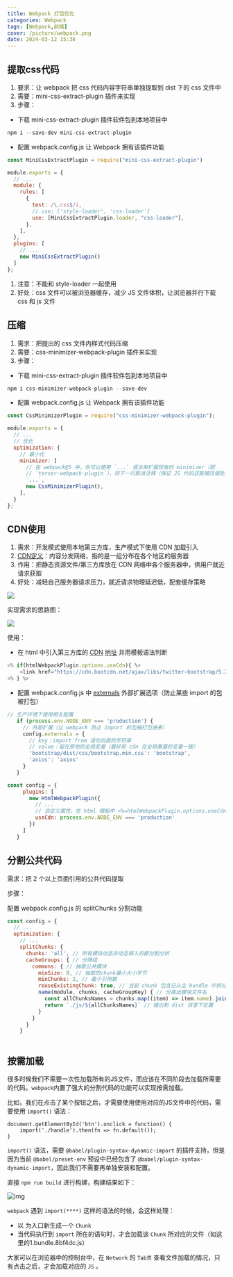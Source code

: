 ```yaml
---
title: Webpack 打包优化
categories: Webpack
tags: [Webpack,前端]
cover: /picture/webpack.png
date: 2024-03-12 15:36
---
```


## 提取css代码

1.  要求：让 webpack 把 css 代码内容字符串单独提取到 dist 下的 css 文件中
2.  需要：mini-css-extract-plugin 插件来实现
3.  步骤：

-   下载 mini-css-extract-plugin 插件软件包到本地项目中

```javascript
npm i --save-dev mini-css-extract-plugin
```

-   配置 webpack.config.js 让 Webpack 拥有该插件功能

```javascript
const MiniCssExtractPlugin = require("mini-css-extract-plugin")

module.exports = {
  // ...
  module: {
    rules: [
      {
        test: /\.css$/i,
        // use: ['style-loader', 'css-loader']
        use: [MiniCssExtractPlugin.loader, "css-loader"],
      },
    ],
  },
  plugins: [
    // ...
    new MiniCssExtractPlugin()
  ]
};
```

1.  注意：不能和 style-loader 一起使用
2.  好处：css 文件可以被浏览器缓存，减少 JS 文件体积，让浏览器并行下载 css 和 js 文件

## 压缩

1.  需求：把提出的 css 文件内样式代码压缩
2.  需要：css-minimizer-webpack-plugin 插件来实现
3.  步骤：

-   下载 mini-css-extract-plugin 插件软件包到本地项目中

```javascript
npm i css-minimizer-webpack-plugin --save-dev 
```

-   配置 webpack.config.js 让 Webpack 拥有该插件功能

```javascript
const CssMinimizerPlugin = require("css-minimizer-webpack-plugin");

module.exports = {
  // ...
  // 优化
  optimization: {
    // 最小化
    minimizer: [
      // 在 webpack@5 中，你可以使用 `...` 语法来扩展现有的 minimizer（即 
      // `terser-webpack-plugin`），将下一行取消注释（保证 JS 代码还能被压缩处理）
      `...`,
      new CssMinimizerPlugin(),
    ],
  }
};
```

## CDN使用

1.  需求：开发模式使用本地第三方库，生产模式下使用 CDN 加载引入
2.  [CDN定义](https://developer.mozilla.org/zh-CN/docs/Glossary/CDN "CDN定义")：内容分发网络，指的是一组分布在各个地区的服务器
3.  作用：把静态资源文件/第三方库放在 CDN 网络中各个服务器中，供用户就近请求获取
4.  好处：减轻自己服务器请求压力，就近请求物理延迟低，配套缓存策略

![](image-20230518104603049_jUZiOLRwgT.png)

实现需求的思路图：

![](image-20230518104625088_X4HNTVPPTP.png)

使用：

-   在 html 中引入第三方库的 [CDN](https://www.bootcdn.cn/ "CDN") [地址](https://www.bootcdn.cn/ "地址") 并用模板语法判断

```javascript
<% if(htmlWebpackPlugin.options.useCdn){ %>
    <link href="https://cdn.bootcdn.net/ajax/libs/twitter-bootstrap/5.2.3/css/bootstrap.min.css" rel="stylesheet">
<% } %>
```

-   配置 webpack.config.js 中 [externals](https://webpack.docschina.org/configuration/externals "externals") 外部扩展选项（防止某些 import 的包被打包）

```javascript
// 生产环境下使用相关配置
   if (process.env.NODE_ENV === 'production') {
     // 外部扩展（让 webpack 防止 import 的包被打包进来）
     config.externals = {
       // key：import from 语句后面的字符串
       // value：留在原地的全局变量（最好和 cdn 在全局暴露的变量一致）
       'bootstrap/dist/css/bootstrap.min.css': 'bootstrap',
       'axios': 'axios'
     }
   }
```

```javascript
const config = {
     plugins: [
       new HtmlWebpackPlugin({
         // ...
         // 自定义属性，在 html 模板中 <%=htmlWebpackPlugin.options.useCdn%> 访问使用
         useCdn: process.env.NODE_ENV === 'production'
       })
     ]
   }
```

## 分割公共代码

需求：把 2 个以上页面引用的公共代码提取

步骤：

配置 webpack.config.js 的 splitChunks 分割功能

```javascript
const config = {
  // ...
  optimization: {
    // ...
    splitChunks: {
      chunks: 'all', // 所有模块动态非动态移入的都分割分析
      cacheGroups: { // 分隔组
        commons: { // 抽取公共模块
          minSize: 0, // 抽取的chunk最小大小字节
          minChunks: 2, // 最小引用数
          reuseExistingChunk: true, // 当前 chunk 包含已从主 bundle 中拆分出的模块，则它将被重用
          name(module, chunks, cacheGroupKey) { // 分离出模块文件名
            const allChunksNames = chunks.map((item) => item.name).join('~') // 模块名1~模块名2
            return `./js/${allChunksNames}` // 输出到 dist 目录下位置
          }
        }
      }
    } 
 
```

## 按需加载

很多时候我们不需要一次性加载所有的JS文件，而应该在不同阶段去加载所需要的代码。`webpack`内置了强大的分割代码的功能可以实现按需加载。

比如，我们在点击了某个按钮之后，才需要使用使用对应的JS文件中的代码，需要使用 `import()` 语法：

```
document.getElementById('btn').onclick = function() {
    import('./handle').then(fn => fn.default());
}
```

`import()` 语法，需要 `@babel/plugin-syntax-dynamic-import` 的插件支持，但是因为当前 `@babel/preset-env` 预设中已经包含了 `@babel/plugin-syntax-dynamic-import`，因此我们不需要再单独安装和配置。

直接 `npm run build` 进行构建，构建结果如下：

![img](1.png)

`webpack` 遇到 `import(****)` 这样的语法的时候，会这样处理：

- 以 为入口新生成一个 `Chunk`
- 当代码执行到 `import` 所在的语句时，才会加载该 `Chunk` 所对应的文件（如这里的1.bundle.8bf4dc.js）

大家可以在浏览器中的控制台中，在 `Network` 的 `Tab页` 查看文件加载的情况，只有点击之后，才会加载对应的 `JS` 。